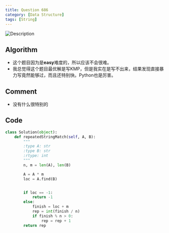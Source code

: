 ```yaml
---
title: Question 686
category: [Data Structure]
tags: [String]
---
```


![Description](../Assets/Figure/questio686.png)

## Algorithm

- 这个题目因为是**easy**难度的，所以应该不会很难。
- 我总觉得这个题目最优解是写KMP，但是我实在是写不出来，结果发现直接暴力写竟然能够过，而且还特别快。Python也是厉害。

## Comment

- 没有什么很特别的

## Code

```python
class Solution(object):
    def repeatedStringMatch(self, A, B):
        """
        :type A: str
        :type B: str
        :rtype: int
        """
        n, m = len(A), len(B)

        A = A * m
        loc = A.find(B)


        if loc == -1:
            return -1
        else:
            finish = loc + m
            rep = int(finish / n)
            if finish % n > 0:
                rep = rep + 1
        return rep
```
